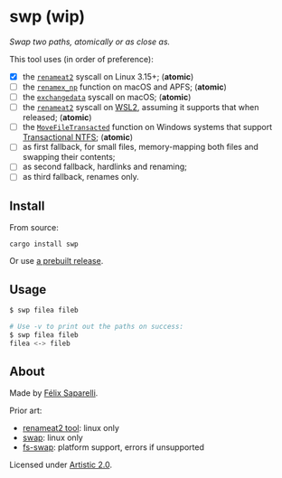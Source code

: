 # swp (wip)

_Swap two paths, atomically or as close as._

This tool uses (in order of preference):

 - [x] the [`renameat2`] syscall on Linux 3.15+; (**atomic**)
 - [ ] the [`renamex_np`] function on macOS and APFS; (**atomic**)
 - [ ] the [`exchangedata`] syscall on macOS; (**atomic**)
 - [ ] the [`renameat2`] syscall on [WSL2], assuming it supports that when released; (**atomic**)
 - [ ] the [`MoveFileTransacted`] function on Windows systems that support [Transactional NTFS]; (**atomic**)
 - [ ] as first fallback, for small files, memory-mapping both files and swapping their contents;
 - [ ] as second fallback, hardlinks and renaming;
 - [ ] as third fallback, renames only.

[`renameat2`]: https://manpages.debian.org/testing/manpages-dev/renameat2.2.en.html
[`renamex_np`]: https://www.manpagez.com/man/2/renamex_np/
[`exchangedata`]: https://www.manpagez.com/man/2/exchangedata/
[WSL2]: https://devblogs.microsoft.com/commandline/announcing-wsl-2/
[`MoveFileTransacted`]: https://docs.microsoft.com/en-us/windows/desktop/api/winbase/nf-winbase-movefiletransacteda
[Transactional NTFS]: https://docs.microsoft.com/en-nz/windows/desktop/FileIO/transactional-ntfs-portal

## Install

From source:

```
cargo install swp
```

Or use [a prebuilt release](https://github.com/passcod/swp/releases).

## Usage

```bash
$ swp filea fileb

# Use -v to print out the paths on success:
$ swp filea fileb
filea <-> fileb
```

## About

Made by [Félix Saparelli](https://passcod.name).

Prior art:

 - [renameat2 tool](https://gist.github.com/eatnumber1/f97ac7dad7b1f5a9721f): linux only
 - [swap](https://crates.io/crates/swap): linux only
 - [fs-swap](https://crates.io/crates/fs-swap): platform support, errors if unsupported

Licensed under [Artistic 2.0](./LICENSE).
